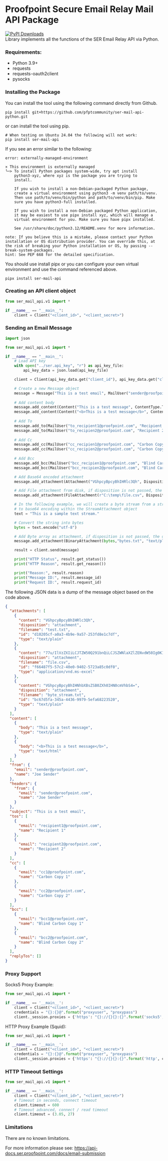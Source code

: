 # Proofpoint Secure Email Relay Mail API Package

[![PyPI Downloads](https://static.pepy.tech/badge/ser-mail-api)](https://pepy.tech/projects/ser-mail-api)  
Library implements all the functions of the SER Email Relay API via Python.

### Requirements:

* Python 3.9+
* requests
* requests-oauth2client
* pysocks

### Installing the Package

You can install the tool using the following command directly from Github.

```
pip install git+https://github.com/pfptcommunity/ser-mail-api-python.git
```

or can install the tool using pip.

```
# When testing on Ubuntu 24.04 the following will not work:
pip install ser-mail-api
```

If you see an error similar to the following:

```
error: externally-managed-environment

× This environment is externally managed
╰─> To install Python packages system-wide, try apt install
    python3-xyz, where xyz is the package you are trying to
    install.

    If you wish to install a non-Debian-packaged Python package,
    create a virtual environment using python3 -m venv path/to/venv.
    Then use path/to/venv/bin/python and path/to/venv/bin/pip. Make
    sure you have python3-full installed.

    If you wish to install a non-Debian packaged Python application,
    it may be easiest to use pipx install xyz, which will manage a
    virtual environment for you. Make sure you have pipx installed.

    See /usr/share/doc/python3.12/README.venv for more information.

note: If you believe this is a mistake, please contact your Python installation or OS distribution provider. You can override this, at the risk of breaking your Python installation or OS, by passing --break-system-packages.
hint: See PEP 668 for the detailed specification.
```

You should use install pipx or you can configure your own virtual environment and use the command referenced above.

```
pipx install ser-mail-api
```

### Creating an API client object

```python
from ser_mail_api.v1 import *

if __name__ == "__main__":
    client = Client("<client_id>", "<client_secret>")
```

### Sending an Email Message

```python
import json

from ser_mail_api.v1 import *

if __name__ == "__main__":
    # Load API key
    with open("../ser.api_key", "r") as api_key_file:
        api_key_data = json.load(api_key_file)

    client = Client(api_key_data.get("client_id"), api_key_data.get("client_secret"))

    # Create a new Message object
    message = Message("This is a test email", MailUser("sender@proofpoint.com", "Joe Sender"))
    
    # Add content body
    message.add_content(Content("This is a test message", ContentType.Text))
    message.add_content(Content("<b>This is a test message</b>", ContentType.Html))
    
    # Add To
    message.add_to(MailUser("to_recipient1@proofpoint.com", "Recipient 1"))
    message.add_to(MailUser("to_recipien2@proofpoint.com", "Recipient 2"))
    
    # Add Cc
    message.add_cc(MailUser("cc_recipien1@proofpoint.com", "Carbon Copy 1"))
    message.add_cc(MailUser("cc_recipien2@proofpoint.com", "Carbon Copy 2"))
    
    # Add Bcc
    message.add_bcc(MailUser("bcc_recipien1@proofpoint.com", "Blind Carbon Copy 1"))
    message.add_bcc(MailUser("bcc_recipien2@proofpoint.com", "Blind Carbon Copy 2"))

    # Add Base64 encoded attachment
    message.add_attachment(Attachment("VGhpcyBpcyBhIHRlc3Qh", Disposition.Attachment, "test.txt", "text/plain"))

    # Add File attachment from disk, if disposition is not passed, the default is Disposition.ATTACHMENT
    message.add_attachment(FileAttachment(r"C:\temp\file.csv", Disposition.Attachment))

    # In the following example, we will create a byte stream from a string. This byte stream is converted
    # to base64 encoding within the StreamAttachment object
    text = "This is a sample text stream."

    # Convert the string into bytes
    bytes = text.encode("utf-8")

    # Add Byte array as attachment, if disposition is not passed, the default is Disposition.ATTACHMENT
    message.add_attachment(BinaryAttachment(bytes,"bytes.txt", "text/plain", Disposition.Attachment))

    result = client.send(message)

    print("HTTP Status", result.get_status())
    print("HTTP Reason", result.get_reason())

    print("Reason:", result.reason)
    print("Message ID:", result.message_id)
    print("Request ID:", result.request_id)
```

The following JSON data is a dump of the message object based on the code above.

```json
{
  "attachments": [
    {
      "content": "VGhpcyBpcyBhIHRlc3Qh",
      "disposition": "attachment",
      "filename": "test.txt",
      "id": "d10205cf-a0a3-4b9e-9a57-253fd8e1c7df",
      "type": "text/plain"
    },
    {
      "content": "77u/IlVzZXIiLCJTZW50Q291bnQiLCJSZWNlaXZlZENvdW50Ig0KIm5vcmVwbHlAcHJvb2Zwb2ludC5jb20sIGxqZXJhYmVrQHBmcHQuaW8iLCIwIiwiMCINCg==",
      "disposition": "attachment",
      "filename": "file.csv",
      "id": "f66487f5-57c2-40e0-9402-5723a85c0df0",
      "type": "application/vnd.ms-excel"
    },
    {
      "content": "VGhpcyBpcyBhIHNhbXBsZSB0ZXh0IHN0cmVhbS4=",
      "disposition": "attachment",
      "filename": "byte_stream.txt",
      "id": "bc67d5fa-345a-4436-9979-5efa68223520",
      "type": "text/plain"
    }
  ],
  "content": [
    {
      "body": "This is a test message",
      "type": "text/plain"
    },
    {
      "body": "<b>This is a test message</b>",
      "type": "text/html"
    }
  ],
  "from": {
    "email": "sender@proofpoint.com",
    "name": "Joe Sender"
  },
  "headers": {
    "from": {
      "email": "sender@proofpoint.com",
      "name": "Joe Sender"
    }
  },
  "subject": "This is a test email",
  "tos": [
    {
      "email": "recipient1@proofpoint.com",
      "name": "Recipient 1"
    },
    {
      "email": "recipient2@proofpoint.com",
      "name": "Recipient 2"
    }
  ],
  "cc": [
    {
      "email": "cc1@proofpoint.com",
      "name": "Carbon Copy 1"
    },
    {
      "email": "cc2@proofpoint.com",
      "name": "Carbon Copy 2"
    }
  ],
  "bcc": [
    {
      "email": "bcc1@proofpoint.com",
      "name": "Blind Carbon Copy 1"
    },
    {
      "email": "bcc2@proofpoint.com",
      "name": "Blind Carbon Copy 2"
    }
  ],
  "replyTos": []
}
```

### Proxy Support

Socks5 Proxy Example:

```python
from ser_mail_api.v1 import *

if __name__ == '__main__':
    client = Client("<client_id>", "<client_secret>")
    credentials = "{}:{}@".format("proxyuser", "proxypass")
    client._session.proxies = {'https': "{}://{}{}:{}".format('socks5', credentials, '<your_proxy>', '8128')}
```

HTTP Proxy Example (Squid):

```python
from ser_mail_api.v1 import *

if __name__ == '__main__':
    client = Client("<client_id>", "<client_secret>")
    credentials = "{}:{}@".format("proxyuser", "proxypass")
    client._session.proxies = {'https': "{}://{}{}:{}".format('http', credentials, '<your_proxy>', '3128')}

```

### HTTP Timeout Settings

```python
from ser_mail_api.v1 import *

if __name__ == '__main__':
    client = Client("<client_id>", "<client_secret>")
    # Timeout in seconds, connect timeout
    client.timeout = 600
    # Timeout advanced, connect / read timeout
    client.timeout = (3.05, 27)
```

### Limitations

There are no known limitations.

For more information please see: https://api-docs.ser.proofpoint.com/docs/email-submission
